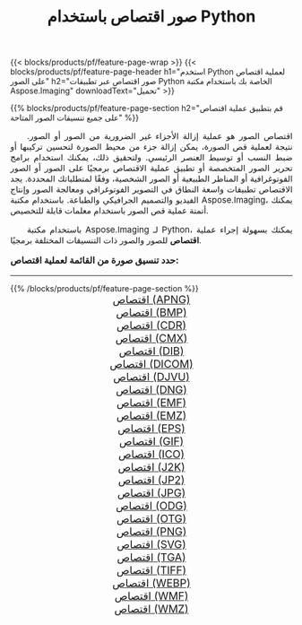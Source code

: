 ﻿---
title: صور اقتصاص باستخدام Python 
weight: 3920
url: /ar/python-net/crop/ 
lang: ar
langdirlevel: 2
locales: zh-hans,ja,it,ru,de,es,fr,nl,id,lt,pl,pt,vi,tr,ko,zh-hant,ar,hi,th,sv,cs,uk,he
description: تطبيق مكتبة Aspose.Imaging على الصور والصور الفوتوغرافية اقتصاص باستخدام تطبيقات Python وواجهات برمجة تطبيقات الخادم الخاصة بك.
---

{{< blocks/products/pf/feature-page-wrap >}}
{{< blocks/products/pf/feature-page-header h1="استخدم Python لعملية اقتصاص على الصور" h2="صور اقتصاص عبر تطبيقات Python الخاصة بك باستخدام مكتبة Aspose.Imaging" downloadText="تحميل" >}}


{{% blocks/products/pf/feature-page-section  h2="قم بتطبيق عملية اقتصاص على جميع تنسيقات الصور المتاحة" %}}
<p align="justify" style="text-indent:2em;font-size:15px;">
اقتصاص الصور هو عملية إزالة الأجزاء غير الضرورية من الصور أو الصور. نتيجة لعملية قص الصورة، يمكن إزالة جزء من محيط الصورة لتحسين تركيبها أو ضبط النسب أو توسيط العنصر الرئيسي. ولتحقيق ذلك، يمكنك استخدام برامج تحرير الصور المتخصصة أو تطبيق عملية الاقتصاص برمجيًا على الصور أو الصور الفوتوغرافية أو المناظر الطبيعية أو الصور الشخصية، وفقًا لمتطلباتك المحددة. يجد الاقتصاص تطبيقات واسعة النطاق في التصوير الفوتوغرافي ومعالجة الصور وإنتاج الفيديو والتصميم الجرافيكي والطباعة. باستخدام مكتبة Aspose.Imaging، يمكنك أتمتة عملية قص الصور باستخدام معلمات قابلة للتخصيص.
</p>
<p align="justify" style="text-indent:2em;font-size:15px;">
باستخدام مكتبة Aspose.Imaging لـ Python، يمكنك بسهولة إجراء عملية <b>اقتصاص</b> للصور والصور ذات التنسيقات المختلفة برمجيًا.
</p>
<h3 style="margin-top:16px;">
حدد تنسيق صورة من القائمة لعملية اقتصاص:
</h3>
<hr/>
{{% /blocks/products/pf/feature-page-section %}}
<div class="container-fluid productfamilypage bg-gray">
    <div class="convertypes bg-gray agp-content section">
        <div class="container">
		<div class="row other-converters" style="gap: 10px;font-size: 19px;text-align:center;">
		    <div class='col-md-3 other-converter remove-lp remove-rp'><a href="/imaging/ar/python-net/crop/apng/" style="padding:15px;">اقتصاص (APNG)</a></div><div class='col-md-3 other-converter remove-lp remove-rp'><a href="/imaging/ar/python-net/crop/bmp/" style="padding:15px;">اقتصاص (BMP)</a></div><div class='col-md-3 other-converter remove-lp remove-rp'><a href="/imaging/ar/python-net/crop/cdr/" style="padding:15px;">اقتصاص (CDR)</a></div><div class='col-md-3 other-converter remove-lp remove-rp'><a href="/imaging/ar/python-net/crop/cmx/" style="padding:15px;">اقتصاص (CMX)</a></div><div class='col-md-3 other-converter remove-lp remove-rp'><a href="/imaging/ar/python-net/crop/dib/" style="padding:15px;">اقتصاص (DIB)</a></div><div class='col-md-3 other-converter remove-lp remove-rp'><a href="/imaging/ar/python-net/crop/dicom/" style="padding:15px;">اقتصاص (DICOM)</a></div><div class='col-md-3 other-converter remove-lp remove-rp'><a href="/imaging/ar/python-net/crop/djvu/" style="padding:15px;">اقتصاص (DJVU)</a></div><div class='col-md-3 other-converter remove-lp remove-rp'><a href="/imaging/ar/python-net/crop/dng/" style="padding:15px;">اقتصاص (DNG)</a></div><div class='col-md-3 other-converter remove-lp remove-rp'><a href="/imaging/ar/python-net/crop/emf/" style="padding:15px;">اقتصاص (EMF)</a></div><div class='col-md-3 other-converter remove-lp remove-rp'><a href="/imaging/ar/python-net/crop/emz/" style="padding:15px;">اقتصاص (EMZ)</a></div><div class='col-md-3 other-converter remove-lp remove-rp'><a href="/imaging/ar/python-net/crop/eps/" style="padding:15px;">اقتصاص (EPS)</a></div><div class='col-md-3 other-converter remove-lp remove-rp'><a href="/imaging/ar/python-net/crop/gif/" style="padding:15px;">اقتصاص (GIF)</a></div><div class='col-md-3 other-converter remove-lp remove-rp'><a href="/imaging/ar/python-net/crop/ico/" style="padding:15px;">اقتصاص (ICO)</a></div><div class='col-md-3 other-converter remove-lp remove-rp'><a href="/imaging/ar/python-net/crop/j2k/" style="padding:15px;">اقتصاص (J2K)</a></div><div class='col-md-3 other-converter remove-lp remove-rp'><a href="/imaging/ar/python-net/crop/jp2/" style="padding:15px;">اقتصاص (JP2)</a></div><div class='col-md-3 other-converter remove-lp remove-rp'><a href="/imaging/ar/python-net/crop/jpg/" style="padding:15px;">اقتصاص (JPG)</a></div><div class='col-md-3 other-converter remove-lp remove-rp'><a href="/imaging/ar/python-net/crop/odg/" style="padding:15px;">اقتصاص (ODG)</a></div><div class='col-md-3 other-converter remove-lp remove-rp'><a href="/imaging/ar/python-net/crop/otg/" style="padding:15px;">اقتصاص (OTG)</a></div><div class='col-md-3 other-converter remove-lp remove-rp'><a href="/imaging/ar/python-net/crop/png/" style="padding:15px;">اقتصاص (PNG)</a></div><div class='col-md-3 other-converter remove-lp remove-rp'><a href="/imaging/ar/python-net/crop/svg/" style="padding:15px;">اقتصاص (SVG)</a></div><div class='col-md-3 other-converter remove-lp remove-rp'><a href="/imaging/ar/python-net/crop/tga/" style="padding:15px;">اقتصاص (TGA)</a></div><div class='col-md-3 other-converter remove-lp remove-rp'><a href="/imaging/ar/python-net/crop/tiff/" style="padding:15px;">اقتصاص (TIFF)</a></div><div class='col-md-3 other-converter remove-lp remove-rp'><a href="/imaging/ar/python-net/crop/webp/" style="padding:15px;">اقتصاص (WEBP)</a></div><div class='col-md-3 other-converter remove-lp remove-rp'><a href="/imaging/ar/python-net/crop/wmf/" style="padding:15px;">اقتصاص (WMF)</a></div><div class='col-md-3 other-converter remove-lp remove-rp'><a href="/imaging/ar/python-net/crop/wmz/" style="padding:15px;">اقتصاص (WMZ)</a></div>
                </div>
        </div>
    </div>
</div>
<br/>
